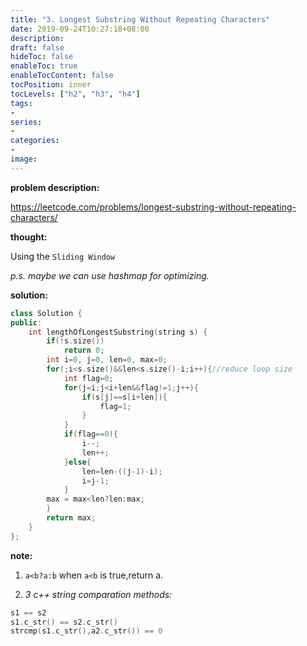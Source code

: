 ```yaml
---
title: "3. Longest Substring Without Repeating Characters"
date: 2019-09-24T10:27:18+08:00
description:
draft: false
hideToc: false
enableToc: true
enableTocContent: false
tocPosition: inner
tocLevels: ["h2", "h3", "h4"]
tags:
-
series:
-
categories:
-
image:
---
```


__problem description:__

<https://leetcode.com/problems/longest-substring-without-repeating-characters/>

__thought:__

Using the `Sliding Window`

_p.s. maybe we can use hashmap for optimizing._

__solution:__

```c++
class Solution {
public:
    int lengthOfLongestSubstring(string s) {
        if(!s.size())
            return 0;
        int i=0, j=0, len=0, max=0;
        for(;i<s.size()&&len<s.size()-i;i++){//reduce loop size
            int flag=0;
            for(j=i;j<i+len&&flag!=1;j++){
                if(s[j]==s[i+len]){
                    flag=1;
                }
            }
            if(flag==0){
                i--;
                len++;
            }else{
                len=len-((j-1)-i);
                i=j-1;
            }
        max = max<len?len:max;
        }
        return max;
    }
};
```

__note:__

1. `a<b?a:b` when `a<b` is true,return a.

2. _3 c++ string comparation methods:_

```c++
s1 == s2
s1.c_str() == s2.c_str()
strcmp(s1.c_str(),a2.c_str()) == 0
```
